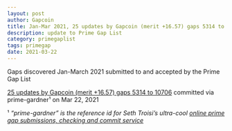 ```yaml
---
layout: post
author: Gapcoin
title: Jan-Mar 2021, 25 updates by Gapcoin (merit +16.57) gaps 5314 to 10706
description: update to Prime Gap List
category: primegaplist
tags: primegap
date: 2021-03-22
---
```


Gaps discovered Jan-March 2021 submitted to and accepted by the Prime Gap List

[25 updates by Gapcoin (merit +16.57) gaps 5314 to 10706](https://github.com/primegap-list-project/prime-gap-list/commit/0a8ccbea250ce94c4abfc6b3ad2be3c43db06d23) committed via prime-gardner¹ on Mar 22, 2021


¹ *“prime-gardner” is the reference id for Seth Troisi’s ultra-cool [online prime gap submissions, checking and commit service](https://primegaps.cloudygo.com/)*
